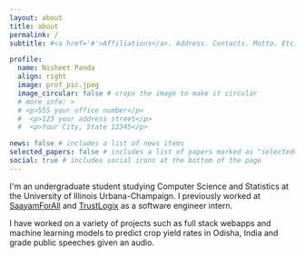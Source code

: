 ```yaml
---
layout: about
title: about
permalink: /
subtitle: #<a href='#'>Affiliations</a>. Address. Contacts. Motto. Etc.

profile:
  name: Nisheet Panda
  align: right
  image: prof_pic.jpeg
  image_circular: false # crops the image to make it circular
  # more_info: >
  # <p>555 your office number</p>
  #  <p>123 your address street</p>
  #  <p>Your City, State 12345</p>

news: false # includes a list of news items
selected_papers: false # includes a list of papers marked as "selected={true}"
social: true # includes social icons at the bottom of the page
---
```


I'm an undergraduate student studying Computer Science and Statistics at the University of Illinois Urbana-Champaign. I previously worked at [SaayamForAll](https://saayamforall.org/) and [TrustLogix](https://www.trustlogix.io/) as a software engineer intern. 

I have worked on a variety of projects such as full stack webapps and machine learning models to predict crop yield rates in Odisha, India and grade public speeches given an audio.
